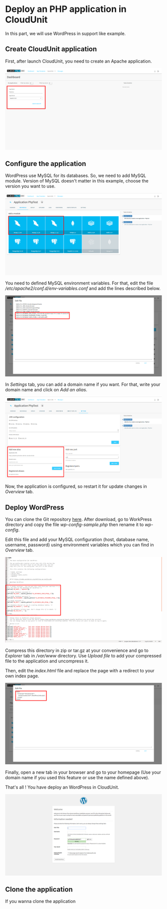 # Deploy an PHP application in CloudUnit

In this part, we will use WordPress in support like example.

## Create CloudUnit application

First, after launch CloudUnit, you need to create an Apache application.

![Creation of application](./Pictures/ApplicationCreation.png)

## Configure the application

WordPress use MySQL for its databases. So, we need to add MySQL module. Version of MySQL doesn't matter in this example, choose the version you want to use.

![Add MySQL Module](./Pictures/MySQLModule.png)

You need to defined MySQL environment variables.
For that, edit the file */etc/apache2/conf.d/env-variables.conf* and add the lines described below.

![MySQL environment variables](./Pictures/MySQLVar.png)

In *Settings* tab, you can add a domain name if you want. For that, write your domain name and click on *Add an alias*.

![Use a domain name](./Pictures/DomainName.png)

Now, the application is configured, so restart it for update changes in *Overview* tab.

## Deploy WordPress

You can clone the Git repository [here](https://github.com/WordPress/WordPress.git).
After download, go to WorkPress directory and copy the file *wp-config-sample.php* then rename it to *wp-config*.

Edit this file and add your MySQL configuration (host, database name, username, password) using environment variables which you can find in *Overview* tab.

![MySQL configuration in *config.php*](./Pictures/ConfigWordPress.png)

Compress this directory in zip or tar.gz at your convenience and go to *Explorer* tab in */var/www* directory.
Use *Upload file* to add your compressed file to the application and uncompress it.

Then, edit the *index.html* file and replace the page with a redirect to your own index page.

![Redirection in *index.html*](./Pictures/IndexRedirection.png)

Finally, open a new tab in your browser and go to your homepage (Use your domain name if you used this feature or use the name defined above).

That's all ! You have deploy an WordPress in CloudUnit.

![Application deployed](./Pictures/Final.png)

## Clone the application

If you wanna clone the application

